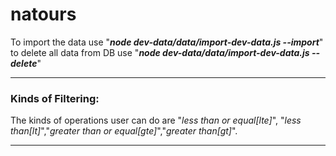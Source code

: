 # natours

To import the data use "**_node dev-data/data/import-dev-data.js --import_**"
to delete all data from DB use "**_node dev-data/data/import-dev-data.js --delete_**"

---

### Kinds of Filtering:

The kinds of operations user can do are "_less than or equal[lte]_", "_less than[lt]_","_greater than or equal[gte]_","_greater than[gt]_".

---
